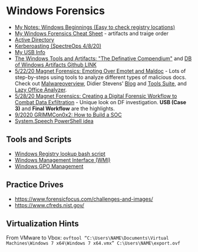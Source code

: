 # Windows Forensics

- [My Notes: Windows Beginnings (Easy to check registry locations)](Windows_Beginnings.md)
- [My Windows Forensics Cheat Sheet](myWindowsForensicsCheatSheet.xlsx) - artifacts and traige order
- [Active Directory](active_directory)
- [Kerberoasting (SpectreOps 4/8/20)](SpectreOps_Keberoasting.md)
- [My USB Info](USB_info.md)
- [The Windows Tools and Artifacts: "The Definative Compendium"](https://aboutdfir.com/toolsandartifacts/windows/) and [DB of Windows Artifacts Github LINK](https://github.com/ForensicArtifacts/artifacts/blob/master/docs/Artifacts%20definition%20format%20and%20style%20guide.asciidoc)
- [5/22/20 Magnet Forensics: Emoting Over Emotet and Maldoc](EmotingMaldoc.md)  - Lots of step-by-steps using tools to analyze different types of malicious docs. Check out [Malwareoverview](https://github.com/alexandreborges/malwoverview), Didier Stevens' [Blog](https://blog.didierstevens.com/) and [Tools Suite](https://github.com/DidierStevens/DidierStevensSuite), and [Lazy Office Analyzer](https://github.com/tehsyntx/loffice).  
- [5/28/20 Magnet Forensics: Creating a Digital Forensic Workflow to Combat Data Exfiltration](DFWorkflow.md) - Unique look on DF investigation. **USB (Case 3)** and **Final Workflow** are the highlights.
- [9/2020 GRIMMCon0x2: How to Build a SOC](GRIMMCon0x2.md)
- [System.Speech PowerShell idea](speech.md)

## Tools and Scripts

- [Windows Registry lookup bash script](windowsplus.sh)
- [Windows Management Interface (WMI)](WMI_research/README.md)
- [Windows GPO Management](gpo_script/README.md)

## Practice Drives

- <https://www.forensicfocus.com/challenges-and-images/>
- <https://www.cfreds.nist.gov/>

## Virtualization Hints

From VMware to Vbox: `ovftool “C:\Users\NAME\Documents\Virtual Machines\Windows 7 x64\Windows 7 x64.vmx” C:\Users\NAME\export.ovf`
